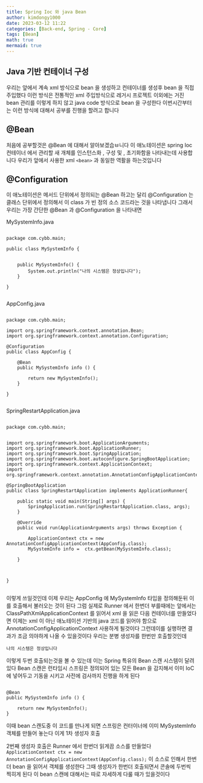 ```yaml
---
title: Spring Ioc 와 java Bean
author: kimdongy1000
date: 2023-03-12 11:22
categories: [Back-end, Spring - Core]
tags: [Bean]
math: true
mermaid: true
---
```


## Java 기반 컨테이너 구성
우리는 앞에서 계속 xml 방식으로 bean 을 생성하고 컨테이너를 생성후 bean 을 직접 주입했다 이런 방식은 전통적인 xml 주입방식으로 레거시 프로젝트 이외에는 거진 bean 관리를 이렇게 하지 않고 
java code 방식으로 bean 을 구성한다 이번시간부터는 이런 방식에 대해서 공부를 진행을 할려고 합니다


## @Bean 
처음에 공부할것은 @Bean 에 대해서 알아보겠습ㅂ니다 
이 애노테이션은 spring Ioc 컨테이너 에서 관리할 새 개체를 인스턴스화 , 구성 및 , 초기화함을 나타내는데 사용합니다 우리가 앞에서 사용한 xml `<bean>` 과 동일한 역활을 하는것입니다 


## @Configuration 
이 애노테이션은 메서드 단위에서 정의되는 @Bean 하고는 달리 @Configuration 는 클래스 단위에서 정의해서 이 class 가 빈 정의 소스 코드라는 것을 나타냅니다 그래서 우리는 가장 간단한 
@Bean 과 @Configuration 을 나타내면 



MySystemInfo.java
```

package com.cybb.main;

public class MySystemInfo {
	
	
	public MySystemInfo() {
		System.out.println("나의 시스템은 정상입니다");
	}

}


```

AppConfig.java
```

package com.cybb.main;

import org.springframework.context.annotation.Bean;
import org.springframework.context.annotation.Configuration;

@Configuration
public class AppConfig {
	
	@Bean
	public MySystemInfo info () {
		
		return new MySystemInfo();
	}

}


```


SpringRestartApplication.java
```

package com.cybb.main;


import org.springframework.boot.ApplicationArguments;
import org.springframework.boot.ApplicationRunner;
import org.springframework.boot.SpringApplication;
import org.springframework.boot.autoconfigure.SpringBootApplication;
import org.springframework.context.ApplicationContext;
import org.springframework.context.annotation.AnnotationConfigApplicationContext;

@SpringBootApplication
public class SpringRestartApplication implements ApplicationRunner{

	public static void main(String[] args) {
		SpringApplication.run(SpringRestartApplication.class, args);
	}

	@Override
	public void run(ApplicationArguments args) throws Exception {

		ApplicationContext ctx = new AnnotationConfigApplicationContext(AppConfig.class);
		MySystemInfo info =  ctx.getBean(MySystemInfo.class);

	}
	
	

}


```

이렇게 쓰일것인데 이제 우리는 AppConfig 에 MySystemInfo 타입을 정의해둔뒤 이를 호출해서 불러오는 것이 된다 그럼 실제로 Runner 에서 한번더 부를때에는 앞에서는 
ClassPathXmlApplicationContext 를 읽어서 xml 을 읽은 다음 컨테이너를 만들었다면 이제는 xml 이 아닌 애노테이션 기반의 java 코드를 읽어야 함으로 
AnnotationConfigApplicationContext 사용하게 될것이다 그런데이를 실행하면 결과가 조금 의야하게 나올 수 있을것이다 우리는 분병 생성자를 한번만 호출할것인데


```
나의 시스템은 정상입니다
```

이렇게 두번 호출되는것을 볼 수 있는데 이는 Spring 특유의 Bean 스캔 시스템이 달려 있다 Bean 스캔은 런타임시 스프링은 정의되어 있는 모든 Bean 을 감지해서 이미 IoC 에 넣어두고 기동을 시키고 사전에 검사까지 진행을 하게 된다 

```

@Bean
public MySystemInfo info () {
    
    return new MySystemInfo();
}

```
이때 bean 스캔도중 이 코드를 만나게 되면 스프링은 컨터이너에 이미 MySystemInfo 객체를 만들어 놓는다 이게 1차 생성자 호출 

2번째 생성자 호출은 Runner 에서 한번더 읽게끔 소스를 만들었다 `ApplicationContext ctx = new AnnotationConfigApplicationContext(AppConfig.class);`
이 소스로 인해서 한번더 bean 을 읽어서 객체를 생성한다 그때 생성자가 한번더 호출되면서 콘솔에 두번씩 찍히게 된다 이 bean 스캔에 대해서는 따로 자세하게 다룰 때가 있을것이다 
